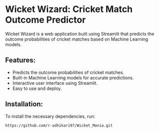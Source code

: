 # Wicket Wizard: Cricket Match Outcome Predictor

Wicket Wizard is a web application built using Streamlit that predicts the outcome probabilities of cricket matches based on Machine Learning models.

## Features:

- Predicts the outcome probabilities of cricket matches.
- Built-in Machine Learning models for accurate predictions.
- Interactive user interface using Streamlit.
- Easy to use and deploy.

## Installation:

To install the necessary dependencies, run:

```bash
https://github.com/r-adhikari97/Wicket_Mania.git
